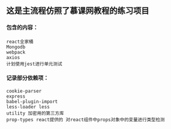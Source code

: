 这是主流程仿照了慕课网教程的练习项目
-------
#### 包含的内容：
    react全家桶
    Mongodb
    webpack
    axios
    计划使用jest进行单元测试
#### 记录部分依赖项：
    cookie-parser
    express
    babel-plugin-import
    less-loader less
    utility 加密用的第三方库
    prop-types react提供的 对react组件中props对象中的变量进行类型检测